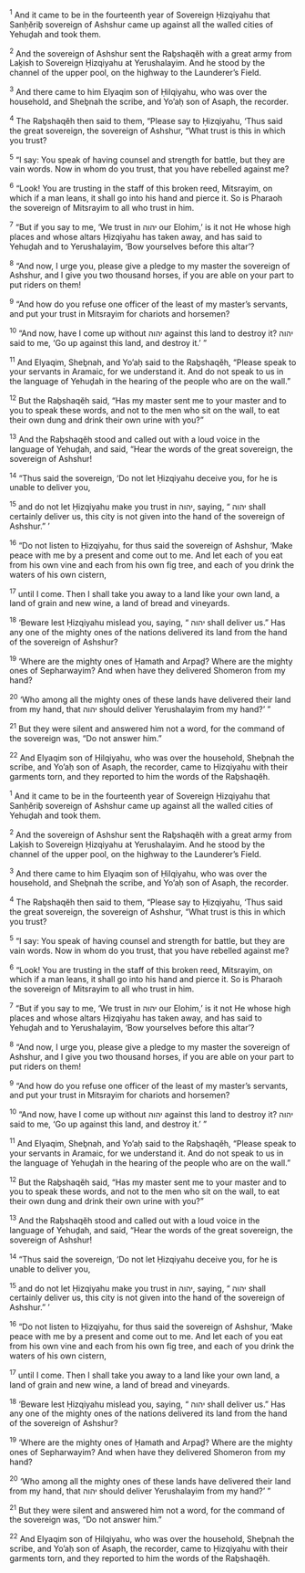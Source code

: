 <sup>1</sup> And it came to be in the fourteenth year of Sovereign Ḥizqiyahu that Sanḥĕriḇ sovereign of Ashshur came up against all the walled cities of Yehuḏah and took them.

<sup>2</sup> And the sovereign of Ashshur sent the Raḇshaqĕh with a great army from Laḵish to Sovereign Ḥizqiyahu at Yerushalayim. And he stood by the channel of the upper pool, on the highway to the Launderer’s Field.

<sup>3</sup> And there came to him Elyaqim son of Ḥilqiyahu, who was over the household, and Sheḇnah the scribe, and Yo’aḥ son of Asaph, the recorder.

<sup>4</sup> The Raḇshaqĕh then said to them, “Please say to Ḥizqiyahu, ‘Thus said the great sovereign, the sovereign of Ashshur, “What trust is this in which you trust?

<sup>5</sup> “I say: You speak of having counsel and strength for battle, but they are vain words. Now in whom do you trust, that you have rebelled against me?

<sup>6</sup> “Look! You are trusting in the staff of this broken reed, Mitsrayim, on which if a man leans, it shall go into his hand and pierce it. So is Pharaoh the sovereign of Mitsrayim to all who trust in him.

<sup>7</sup> “But if you say to me, ‘We trust in יהוה our Elohim,’ is it not He whose high places and whose altars Ḥizqiyahu has taken away, and has said to Yehuḏah and to Yerushalayim, ‘Bow yourselves before this altar’?

<sup>8</sup> “And now, I urge you, please give a pledge to my master the sovereign of Ashshur, and I give you two thousand horses, if you are able on your part to put riders on them!

<sup>9</sup> “And how do you refuse one officer of the least of my master’s servants, and put your trust in Mitsrayim for chariots and horsemen?

<sup>10</sup> “And now, have I come up without יהוה against this land to destroy it? יהוה said to me, ‘Go up against this land, and destroy it.’ ”

<sup>11</sup> And Elyaqim, Sheḇnah, and Yo’aḥ said to the Raḇshaqĕh, “Please speak to your servants in Aramaic, for we understand it. And do not speak to us in the language of Yehuḏah in the hearing of the people who are on the wall.”

<sup>12</sup> But the Raḇshaqĕh said, “Has my master sent me to your master and to you to speak these words, and not to the men who sit on the wall, to eat their own dung and drink their own urine with you?”

<sup>13</sup> And the Raḇshaqĕh stood and called out with a loud voice in the language of Yehuḏah, and said, “Hear the words of the great sovereign, the sovereign of Ashshur!

<sup>14</sup> “Thus said the sovereign, ‘Do not let Ḥizqiyahu deceive you, for he is unable to deliver you,

<sup>15</sup> and do not let Ḥizqiyahu make you trust in יהוה, saying, “ יהוה shall certainly deliver us, this city is not given into the hand of the sovereign of Ashshur.” ’

<sup>16</sup> “Do not listen to Ḥizqiyahu, for thus said the sovereign of Ashshur, ‘Make peace with me by a present and come out to me. And let each of you eat from his own vine and each from his own fig tree, and each of you drink the waters of his own cistern,

<sup>17</sup> until I come. Then I shall take you away to a land like your own land, a land of grain and new wine, a land of bread and vineyards.

<sup>18</sup> ‘Beware lest Ḥizqiyahu mislead you, saying, “ יהוה shall deliver us.” Has any one of the mighty ones of the nations delivered its land from the hand of the sovereign of Ashshur?

<sup>19</sup> ‘Where are the mighty ones of Ḥamath and Arpaḏ? Where are the mighty ones of Sepharwayim? And when have they delivered Shomeron from my hand?

<sup>20</sup> ‘Who among all the mighty ones of these lands have delivered their land from my hand, that יהוה should deliver Yerushalayim from my hand?’ ”

<sup>21</sup> But they were silent and answered him not a word, for the command of the sovereign was, “Do not answer him.”

<sup>22</sup> And Elyaqim son of Ḥilqiyahu, who was over the household, Sheḇnah the scribe, and Yo’aḥ son of Asaph, the recorder, came to Ḥizqiyahu with their garments torn, and they reported to him the words of the Raḇshaqĕh.

<sup>1</sup> And it came to be in the fourteenth year of Sovereign Ḥizqiyahu that Sanḥĕriḇ sovereign of Ashshur came up against all the walled cities of Yehuḏah and took them.

<sup>2</sup> And the sovereign of Ashshur sent the Raḇshaqĕh with a great army from Laḵish to Sovereign Ḥizqiyahu at Yerushalayim. And he stood by the channel of the upper pool, on the highway to the Launderer’s Field.

<sup>3</sup> And there came to him Elyaqim son of Ḥilqiyahu, who was over the household, and Sheḇnah the scribe, and Yo’aḥ son of Asaph, the recorder.

<sup>4</sup> The Raḇshaqĕh then said to them, “Please say to Ḥizqiyahu, ‘Thus said the great sovereign, the sovereign of Ashshur, “What trust is this in which you trust?

<sup>5</sup> “I say: You speak of having counsel and strength for battle, but they are vain words. Now in whom do you trust, that you have rebelled against me?

<sup>6</sup> “Look! You are trusting in the staff of this broken reed, Mitsrayim, on which if a man leans, it shall go into his hand and pierce it. So is Pharaoh the sovereign of Mitsrayim to all who trust in him.

<sup>7</sup> “But if you say to me, ‘We trust in יהוה our Elohim,’ is it not He whose high places and whose altars Ḥizqiyahu has taken away, and has said to Yehuḏah and to Yerushalayim, ‘Bow yourselves before this altar’?

<sup>8</sup> “And now, I urge you, please give a pledge to my master the sovereign of Ashshur, and I give you two thousand horses, if you are able on your part to put riders on them!

<sup>9</sup> “And how do you refuse one officer of the least of my master’s servants, and put your trust in Mitsrayim for chariots and horsemen?

<sup>10</sup> “And now, have I come up without יהוה against this land to destroy it? יהוה said to me, ‘Go up against this land, and destroy it.’ ”

<sup>11</sup> And Elyaqim, Sheḇnah, and Yo’aḥ said to the Raḇshaqĕh, “Please speak to your servants in Aramaic, for we understand it. And do not speak to us in the language of Yehuḏah in the hearing of the people who are on the wall.”

<sup>12</sup> But the Raḇshaqĕh said, “Has my master sent me to your master and to you to speak these words, and not to the men who sit on the wall, to eat their own dung and drink their own urine with you?”

<sup>13</sup> And the Raḇshaqĕh stood and called out with a loud voice in the language of Yehuḏah, and said, “Hear the words of the great sovereign, the sovereign of Ashshur!

<sup>14</sup> “Thus said the sovereign, ‘Do not let Ḥizqiyahu deceive you, for he is unable to deliver you,

<sup>15</sup> and do not let Ḥizqiyahu make you trust in יהוה, saying, “ יהוה shall certainly deliver us, this city is not given into the hand of the sovereign of Ashshur.” ’

<sup>16</sup> “Do not listen to Ḥizqiyahu, for thus said the sovereign of Ashshur, ‘Make peace with me by a present and come out to me. And let each of you eat from his own vine and each from his own fig tree, and each of you drink the waters of his own cistern,

<sup>17</sup> until I come. Then I shall take you away to a land like your own land, a land of grain and new wine, a land of bread and vineyards.

<sup>18</sup> ‘Beware lest Ḥizqiyahu mislead you, saying, “ יהוה shall deliver us.” Has any one of the mighty ones of the nations delivered its land from the hand of the sovereign of Ashshur?

<sup>19</sup> ‘Where are the mighty ones of Ḥamath and Arpaḏ? Where are the mighty ones of Sepharwayim? And when have they delivered Shomeron from my hand?

<sup>20</sup> ‘Who among all the mighty ones of these lands have delivered their land from my hand, that יהוה should deliver Yerushalayim from my hand?’ ”

<sup>21</sup> But they were silent and answered him not a word, for the command of the sovereign was, “Do not answer him.”

<sup>22</sup> And Elyaqim son of Ḥilqiyahu, who was over the household, Sheḇnah the scribe, and Yo’aḥ son of Asaph, the recorder, came to Ḥizqiyahu with their garments torn, and they reported to him the words of the Raḇshaqĕh.

